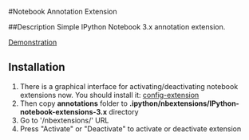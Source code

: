 #Notebook Annotation Extension

##Description
Simple IPython Notebook 3.x annotation extension.

[Demonstration](https://youtu.be/-Eby5Xfxq-8)


## Installation

1. There is a graphical interface for activating/deactivating notebook extensions now. You should install it: 
[config-extension](https://github.com/ipython-contrib/IPython-notebook-extensions/wiki/config-extension)
2. Then copy **annotations** folder to **.ipython/nbextensions/IPython-notebook-extensions-3.x** directory
3. Go to '/nbextensions/' URL
4. Press "Activate" or "Deactivate" to activate or deactivate extension